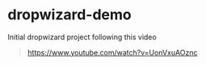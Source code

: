 # dropwizard-demo

Initial dropwizard project following this video
> https://www.youtube.com/watch?v=UonVxuAOznc 
